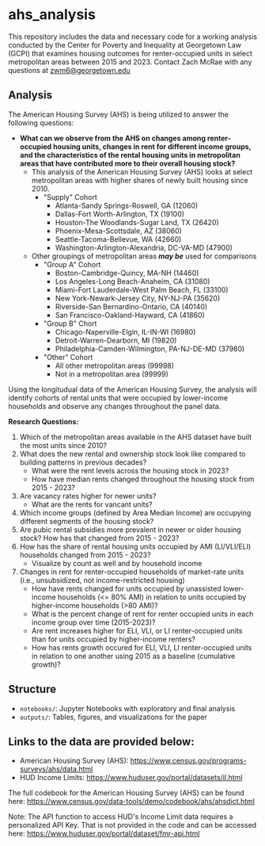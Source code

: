 # ahs_analysis
This repository includes the data and necessary code for a working analysis conducted by the Center for Poverty and Inequality at Georgetown Law (GCPI) that examines housing outcomes for renter-occupied units in select metropolitan areas between 2015 and 2023. Contact Zach McRae with any questions at zwm6@georgetown.edu

## Analysis
The American Housing Survey (AHS) is being utilized to answer the following questions:
- **What can we observe from the AHS on changes among renter-occupied housing units, changes in rent for different income groups, and the characteristics of the rental housing units in metropolitan areas that have contributed more to their overall housing stock?**
    - This analysis of the American Housing Survey (AHS) looks at select metropolitan areas with higher shares of newly built housing since 2010.
        - "Supply" Cohort
            - Atlanta-Sandy Springs-Roswell, GA (12060)
            - Dallas-Fort Worth-Arlington, TX (19100)
            - Houston-The Woodlands-Sugar Land, TX (26420)
            - Phoenix-Mesa-Scottsdale, AZ (38060)
            - Seattle-Tacoma-Bellevue, WA (42660)
            - Washington-Arlington-Alexandria, DC-VA-MD (47900)
    - Other groupings of metropolitan areas **_may be_** used for comparisons
        - "Group A" Cohort
            - Boston-Cambridge-Quincy, MA-NH (14460)
            - Los Angeles-Long Beach-Anaheim, CA (31080)
            - Miami-Fort Lauderdale-West Palm Beach, FL (33100)
            - New York-Newark-Jersey City, NY-NJ-PA (35620)
            - Riverside-San Bernardino-Ontario, CA (40140)
            - San Francisco-Oakland-Hayward, CA (41860)
        - "Group B" Chort
            - Chicago-Naperville-Elgin, IL-IN-WI (16980)
            - Detroit-Warren-Dearborn, MI (19820)
            - Philadelphia-Camden-Wilmington, PA-NJ-DE-MD (37980) 
        - "Other" Cohort
            - All other metropolitan areas (99998)
            - Not in a metropolitan area (99999)

Using the longitudual data of the American Housing Survey, the analysis will identify cohorts of rental units that were occupied by lower-income households and observe any changes throughout the panel data.

**Research Questions:**
1. Which of the metropolitan areas available in the AHS dataset have built the most units since 2010? 
2. What does the new rental and ownership stock look like compared to building patterns in previous decades?
    - What were the rent levels across the housing stock in 2023?
    - How have median rents changed throughout the housing stock from 2015 - 2023?
3. Are vacancy rates higher for newer units? 
    - What are the rents for vancant units?
4. Which income groups (defined by Area Median Income) are occupying different segments of the housing stock?
5. Are pubic rental subsidies more prevalent in newer or older housing stock? How has that changed from 2015 - 2023?
6. How has the share of rental housing units occupied by AMI (LI/VLI/ELI) households changed from 2015 - 2023?
    - Visualize by count as well and by household income  
7. Changes in rent for renter-occupied households of market-rate units (i.e., unsubsidized, not income-restricted housing)
    - How have rents changed for units occupied by unassisted lower-income households (<= 80% AMI) in relation to units occupied by higher-income households (>80 AMI)? 
    - What is the percent change of rent for renter occupied units in each income group over time (2015-2023)?
    - Are rent increases higher for ELI, VLI, or LI renter-occupied units than for units occupied by higher-income renters?
    - How has rents growth occured for ELI, VLI, LI renter-occupied units in relation to one another using 2015 as a baseline (cumulative growth)?
    
## Structure
- `notebooks/`: Jupyter Notebooks with exploratory and final analysis
- `outputs/`: Tables, figures, and visualizations for the paper


## Links to the data are provided below:
- American Housing Survey (AHS): https://www.census.gov/programs-surveys/ahs/data.html
- HUD Income Limits: https://www.huduser.gov/portal/datasets/il.html

The full codebook for the American Housing Survey (AHS) can be found here: https://www.census.gov/data-tools/demo/codebook/ahs/ahsdict.html

Note: The API function to access HUD's Income Limit data requires a personalized API Key. That is not provided in the code and can be accessed here: https://www.huduser.gov/portal/dataset/fmr-api.html  


